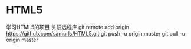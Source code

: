 # HTML5
学习HTML5的项目
关联远程库
git remote add origin https://github.com/samurls/HTML5.git
git push -u origin master
git pull -u origin master
